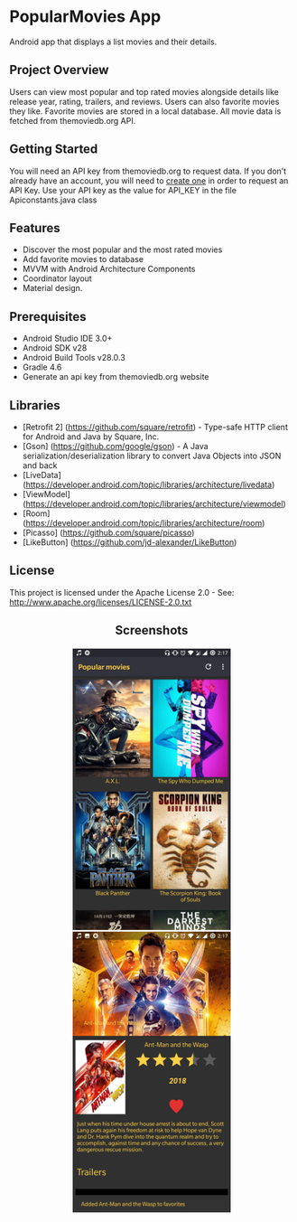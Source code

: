 # PopularMovies App
Android app that displays a list movies and their details.

## Project Overview
Users can view most popular and top rated movies alongside details like release year, rating, trailers, and reviews. Users can also favorite movies they like. Favorite movies are stored in a local database. 
All movie data is fetched from themoviedb.org API. 

## Getting Started
You will need an API key from themoviedb.org to request data. If you don’t already have an account, you will need to [create one](https://www.google.com/url?q=https://www.themoviedb.org/account/signup&sa=D&ust=1533333489625000) in order to
                                                                           request an API Key.
Use your API key as the value for API_KEY in the file Apiconstants.java class

## Features
*   Discover the most popular and the most rated movies
*   Add favorite movies to database
*   MVVM with Android Architecture Components
*   Coordinator layout
*   Material design.

## Prerequisites
*   Android Studio IDE 3.0+
*   Android SDK v28
*   Android Build Tools v28.0.3
*   Gradle 4.6
*   Generate an api key from themoviedb.org website 

## Libraries
*   [Retrofit 2] (https://github.com/square/retrofit) - Type-safe HTTP client for Android and Java by Square, Inc. 
*   [Gson] (https://github.com/google/gson) - A Java serialization/deserialization library to convert Java Objects into JSON and back
*   [LiveData] (https://developer.android.com/topic/libraries/architecture/livedata)
*   [ViewModel] (https://developer.android.com/topic/libraries/architecture/viewmodel)
*   [Room] (https://developer.android.com/topic/libraries/architecture/room)
*   [Picasso] (https://github.com/square/picasso)
*   [LikeButton] (https://github.com/jd-alexander/LikeButton)

## License
This project is licensed under the Apache License 2.0 - See: http://www.apache.org/licenses/LICENSE-2.0.txt

<h2 align="center">Screenshots</h2>
<h4 align="center">
<img src="screenshots/main.jpg" width=280>
<img src="screenshots/detail.jpg" width=280>
